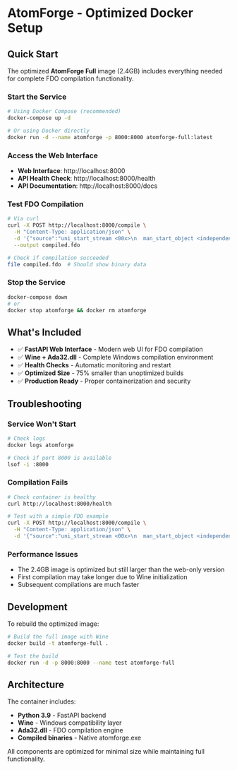 # AtomForge - Optimized Docker Setup

## Quick Start

The optimized **AtomForge Full** image (2.4GB) includes everything needed for complete FDO compilation functionality.

### Start the Service

```bash
# Using Docker Compose (recommended)
docker-compose up -d

# Or using Docker directly
docker run -d --name atomforge -p 8000:8000 atomforge-full:latest
```

### Access the Web Interface

- **Web Interface**: http://localhost:8000
- **API Health Check**: http://localhost:8000/health
- **API Documentation**: http://localhost:8000/docs

### Test FDO Compilation

```bash
# Via curl
curl -X POST http://localhost:8000/compile \
  -H "Content-Type: application/json" \
  -d '{"source":"uni_start_stream <00x>\n  man_start_object <independent, \"Test\">\n    mat_object_id <test-123>\n  man_end_object <>\nuni_end_stream <>"}' \
  --output compiled.fdo

# Check if compilation succeeded
file compiled.fdo  # Should show binary data
```

### Stop the Service

```bash
docker-compose down
# or
docker stop atomforge && docker rm atomforge
```

## What's Included

- ✅ **FastAPI Web Interface** - Modern web UI for FDO compilation
- ✅ **Wine + Ada32.dll** - Complete Windows compilation environment
- ✅ **Health Checks** - Automatic monitoring and restart
- ✅ **Optimized Size** - 75% smaller than unoptimized builds
- ✅ **Production Ready** - Proper containerization and security

## Troubleshooting

### Service Won't Start
```bash
# Check logs
docker logs atomforge

# Check if port 8000 is available
lsof -i :8000
```

### Compilation Fails
```bash
# Check container is healthy
curl http://localhost:8000/health

# Test with a simple FDO example
curl -X POST http://localhost:8000/compile \
  -H "Content-Type: application/json" \
  -d '{"source":"uni_start_stream <00x>\n  man_start_object <independent, \"Test Object\">\n    mat_object_id <test-123>\n  man_end_object <>\nuni_end_stream <>"}'
```

### Performance Issues
- The 2.4GB image is optimized but still larger than the web-only version
- First compilation may take longer due to Wine initialization
- Subsequent compilations are much faster

## Development

To rebuild the optimized image:

```bash
# Build the full image with Wine
docker build -t atomforge-full .

# Test the build
docker run -d -p 8000:8000 --name test atomforge-full
```

## Architecture

The container includes:
- **Python 3.9** - FastAPI backend
- **Wine** - Windows compatibility layer
- **Ada32.dll** - FDO compilation engine
- **Compiled binaries** - Native atomforge.exe

All components are optimized for minimal size while maintaining full functionality.
